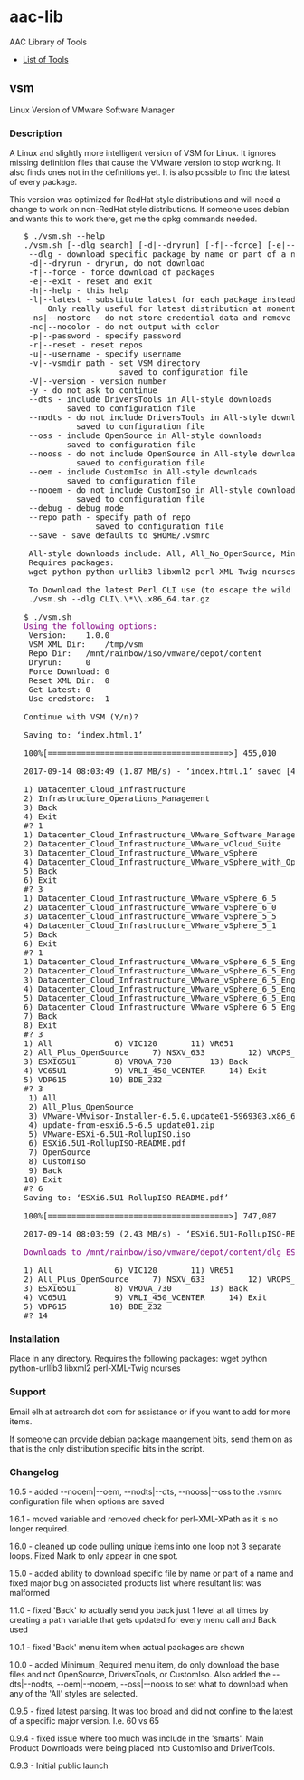 # aac-lib
AAC Library of Tools

- <a href=https://github.com/Texiwill/aac-lib/tree/master/>List of Tools</a>

## vsm
Linux Version of VMware Software Manager

### Description
A Linux and slightly more intelligent version of VSM for Linux. It ignores
missing definition files that cause the VMware version to stop working. It
also finds ones not in the definitions yet. It is also possible to find
the latest of every package.

This version was optimized for RedHat style distributions and will need
a change to work on non-RedHat style distributions. If someone uses
debian and wants this to work there, get me the dpkg commands needed.

<pre>
   $ ./vsm.sh --help
   ./vsm.sh [--dlg search] [-d|--dryrun] [-f|--force] [-e|--exit] [-h|--help] [-l|--latest] [-ns|--nostore] [-nc|--nocolor] [--dts|--nodts] [--oem|--nooem] [--oss|--nooss] [-p|--password password] [-r|--reset] [-u|--username username] [-v|--vsmdir VSMDirectory] [-V|--version] [-y] [--debug] [--repo repopath] [--save]
	--dlg - download specific package by name or part of a name
	-d|--dryrun - dryrun, do not download
	-f|--force - force download of packages
	-e|--exit - reset and exit
	-h|--help - this help
	-l|--latest - substitute latest for each package instead of listed
		Only really useful for latest distribution at moment
	-ns|--nostore - do not store credential data and remove if exists
	-nc|--nocolor - do not output with color
	-p|--password - specify password
	-r|--reset - reset repos
	-u|--username - specify username
	-v|--vsmdir path - set VSM directory
	                   saved to configuration file
	-V|--version - version number
	-y - do not ask to continue
	--dts - include DriversTools in All-style downloads
	        saved to configuration file
	--nodts - do not include DriversTools in All-style downloads
	          saved to configuration file
	--oss - include OpenSource in All-style downloads
	        saved to configuration file
	--nooss - do not include OpenSource in All-style downloads
	          saved to configuration file
	--oem - include CustomIso in All-style downloads
	        saved to configuration file
	--nooem - do not include CustomIso in All-style downloads
	          saved to configuration file
	--debug - debug mode
	--repo path - specify path of repo
	              saved to configuration file
	--save - save defaults to $HOME/.vsmrc

	All-style downloads include: All, All_No_OpenSource, Minimum_Required
	Requires packages:
	wget python python-urllib3 libxml2 perl-XML-Twig ncurses

	To Download the latest Perl CLI use (to escape the wild cards):
	./vsm.sh --dlg CLI\.\*\\.x86_64.tar.gz

   $ ./vsm.sh
   <span style="color:purple">Using the following options:</span>
   	Version:	1.0.0
   	VSM XML Dir:	/tmp/vsm
   	Repo Dir:	/mnt/rainbow/iso/vmware/depot/content
   	Dryrun:		0
   	Force Download:	0
   	Reset XML Dir:	0
   	Get Latest:	0
   	Use credstore:	1
   
   Continue with VSM (Y/n)?
   
   Saving to: ‘index.html.1’
   
   100%[======================================>] 455,010     1.87MB/s   in 0.2s   
   
   2017-09-14 08:03:49 (1.87 MB/s) - ‘index.html.1’ saved [455010/455010]
   
   1) Datacenter_Cloud_Infrastructure
   2) Infrastructure_Operations_Management
   3) Back
   4) Exit
   #? 1
   1) Datacenter_Cloud_Infrastructure_VMware_Software_Manager
   2) Datacenter_Cloud_Infrastructure_VMware_vCloud_Suite
   3) Datacenter_Cloud_Infrastructure_VMware_vSphere
   4) Datacenter_Cloud_Infrastructure_VMware_vSphere_with_Operations_Management
   5) Back
   6) Exit
   #? 3
   1) Datacenter_Cloud_Infrastructure_VMware_vSphere_6_5
   2) Datacenter_Cloud_Infrastructure_VMware_vSphere_6_0
   3) Datacenter_Cloud_Infrastructure_VMware_vSphere_5_5
   4) Datacenter_Cloud_Infrastructure_VMware_vSphere_5_1
   5) Back
   6) Exit
   #? 1
   1) Datacenter_Cloud_Infrastructure_VMware_vSphere_6_5_English_Desktop
   2) Datacenter_Cloud_Infrastructure_VMware_vSphere_6_5_English_Enterprise
   3) Datacenter_Cloud_Infrastructure_VMware_vSphere_6_5_English_Enterprise_Plus
   4) Datacenter_Cloud_Infrastructure_VMware_vSphere_6_5_English_Essentials
   5) Datacenter_Cloud_Infrastructure_VMware_vSphere_6_5_English_Essentials_Plus
   6) Datacenter_Cloud_Infrastructure_VMware_vSphere_6_5_English_Standard
   7) Back
   8) Exit
   #? 3
   1) All			  6) VIC120		  11) VR651
   2) All_Plus_OpenSource	  7) NSXV_633		  12) VROPS_661
   3) ESXI65U1		  8) VROVA_730		  13) Back
   4) VC65U1		  9) VRLI_450_VCENTER	  14) Exit
   5) VDP615		 10) BDE_232
   #? 3
    1) All
    2) All_Plus_OpenSource
    3) VMware-VMvisor-Installer-6.5.0.update01-5969303.x86_64.iso
    4) update-from-esxi6.5-6.5_update01.zip
    5) VMware-ESXi-6.5U1-RollupISO.iso
    6) <span sytle="background: black; color:white">ESXi6.5U1-RollupISO-README.pdf</span>
    7) OpenSource
    8) CustomIso
    9) Back
   10) Exit
   #? 6
   Saving to: ‘ESXi6.5U1-RollupISO-README.pdf’
   
   100%[======================================>] 747,087     2.43MB/s   in 0.3s   
   
   2017-09-14 08:03:59 (2.43 MB/s) - ‘ESXi6.5U1-RollupISO-README.pdf’ saved [747087/747087]
   
   <span style="color:purple">Downloads to /mnt/rainbow/iso/vmware/depot/content/dlg_ESXI65U1</span>
   
   1) All			  6) VIC120		  11) VR651
   2) All_Plus_OpenSource	  7) NSXV_633		  12) VROPS_661
   3) ESXI65U1		  8) VROVA_730		  13) Back
   4) VC65U1		  9) VRLI_450_VCENTER	  14) Exit
   5) VDP615		 10) BDE_232
   #? 14
</pre>

### Installation
Place in any directory. Requires the following packages:
	wget python python-urllib3 libxml2 perl-XML-Twig ncurses

### Support
Email elh at astroarch dot com for assistance or if you want to add
for more items.

If someone can provide debian package maangement bits, send them on as
that is the only distribution specific bits in the script.

### Changelog
1.6.5 - added --nooem|--oem, --nodts|--dts, --nooss|--oss to the .vsmrc
configuration file when options are saved

1.6.1 - moved variable and removed check for perl-XML-XPath as it is no
longer required.

1.6.0 - cleaned up code pulling unique items into one loop not 3
separate loops. Fixed Mark to only appear in one spot.

1.5.0 - added ability to download specific file by name or part of a
name and fixed major bug on associated products list where resultant
list was malformed

1.1.0 - fixed 'Back' to actually send you back just 1 level at all times
by creating a path variable that gets updated for every menu call and
Back used

1.0.1 - fixed 'Back' menu item when actual packages are shown

1.0.0 - added Minimum_Required menu item, do only download the base files
and not OpenSource, DriversTools, or CustomIso. Also added the
--dts|--nodts, --oem|--nooem, --oss|--nooss to set what to download when
any of the 'All' styles are selected.

0.9.5 - fixed latest parsing. It was too broad and did not confine to
the latest of a specific major version. I.e. 60 vs 65

0.9.4 - fixed issue where too much was include in the 'smarts'. Main
Product Downloads were being placed into CustomIso and DriverTools.

0.9.3 - Initial public launch
